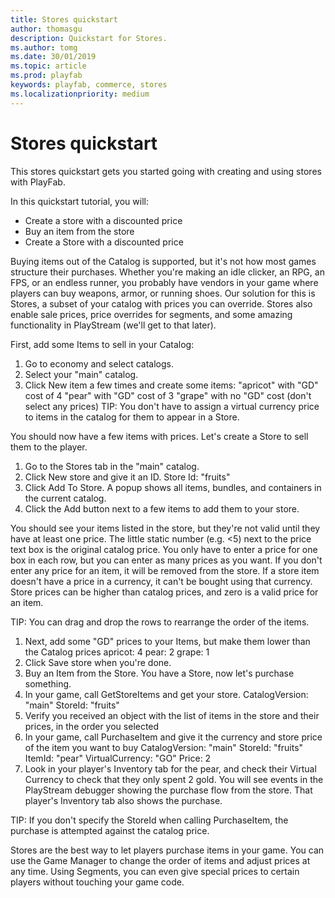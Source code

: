 ```yaml
---
title: Stores quickstart
author: thomasgu
description: Quickstart for Stores.
ms.author: tomg
ms.date: 30/01/2019
ms.topic: article
ms.prod: playfab
keywords: playfab, commerce, stores
ms.localizationpriority: medium
---
```


# Stores quickstart

This stores quickstart gets you started going with creating and using stores with PlayFab.

In this quickstart tutorial, you will:

- Create a store with a discounted price 
- Buy an item from the store 
- Create a Store with a discounted price  

Buying items out of the Catalog is supported, but it's not how most games structure their purchases. Whether you're making an idle clicker, an RPG, an FPS, or an endless runner, you probably have vendors in your game where players can buy weapons, armor, or running shoes. Our solution for this is Stores, a subset of your catalog with prices you can override. Stores also enable sale prices, price overrides for segments, and some amazing functionality in PlayStream (we'll get to that later).

First, add some Items to sell in your Catalog: 

1. Go to economy and select catalogs. 
2. Select your "main" catalog. 
3. Click New item a few times and create some items: 
    "apricot" with "GD" cost of 4 
    "pear" with "GD" cost of 3 
    "grape" with no "GD" cost (don't select any prices) 
    TIP: You don't have to assign a virtual currency price to items in the catalog for them to appear in a Store. 

You should now have a few items with prices. Let's create a Store to sell them to the player. 

1. Go to the Stores tab in the "main" catalog.
2. Click New store and give it an ID. Store Id: "fruits"
3. Click Add To Store. A popup shows all items, bundles, and containers in the current catalog.
4. Click the Add button next to a few items to add them to your store.

You should see your items listed in the store, but they're not valid until they have at least one price. The little static number (e.g. <5) next to the price text box is the original catalog price. You only have to enter a price for one box in each row, but you can enter as many prices as you want. If you don't enter any price for an item, it will be removed from the store. If a store item doesn't have a price in a currency, it can't be bought using that currency. Store prices can be higher than catalog prices, and zero is a valid price for an item.
 
TIP: You can drag and drop the rows to rearrange the order of the items. 

1. Next, add some "GD" prices to your Items, but make them lower than the Catalog prices 
    apricot: 4 
    pear: 2 
    grape: 1 
2. Click Save store when you're done. 
3. Buy an Item from the Store. You have a Store, now let's purchase something. 
4. In your game, call GetStoreItems and get your store.
    CatalogVersion: "main" 
    StoreId: "fruits" 
5. Verify you received an object with the list of items in the store and their prices, in the order you       selected 
6. In your game, call PurchaseItem and give it the currency and store price of the item you want to buy 
    CatalogVersion: "main" 
    StoreId: "fruits" 
    ItemId: "pear" 
    VirtualCurrency: "GO" 
    Price: 2 
7. Look in your player's Inventory tab for the pear, and check their Virtual Currency to check that they      only spent 2 gold. You will see events in the PlayStream debugger showing the purchase flow from the       store. That player's Inventory tab also shows the purchase.

TIP: If you don't specify the StoreId when calling PurchaseItem, the purchase is attempted against the catalog price.

Stores are the best way to let players purchase items in your game. You can use the Game Manager to change the order of items and adjust prices at any time. Using Segments, you can even give special prices to certain players without touching your game code.
